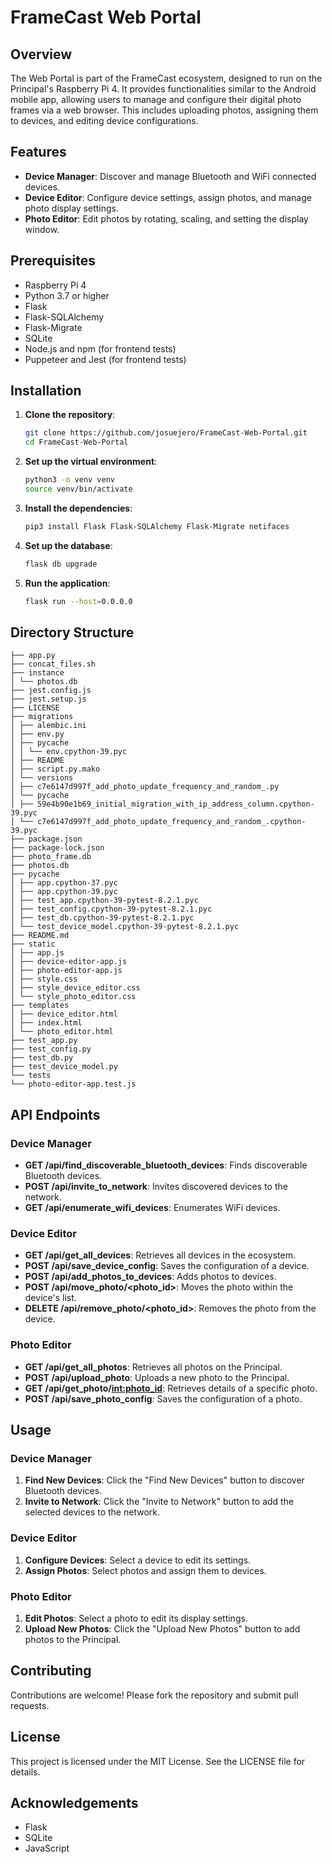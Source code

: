 # FrameCast Web Portal

## Overview

The Web Portal is part of the FrameCast ecosystem, designed to run on the Principal's Raspberry Pi 4. It provides functionalities similar to the Android mobile app, allowing users to manage and configure their digital photo frames via a web browser. This includes uploading photos, assigning them to devices, and editing device configurations.

## Features

- **Device Manager**: Discover and manage Bluetooth and WiFi connected devices.
- **Device Editor**: Configure device settings, assign photos, and manage photo display settings.
- **Photo Editor**: Edit photos by rotating, scaling, and setting the display window.

## Prerequisites

- Raspberry Pi 4
- Python 3.7 or higher
- Flask
- Flask-SQLAlchemy
- Flask-Migrate
- SQLite
- Node.js and npm (for frontend tests)
- Puppeteer and Jest (for frontend tests)

## Installation

1. **Clone the repository**:
    ```bash
    git clone https://github.com/josuejero/FrameCast-Web-Portal.git
    cd FrameCast-Web-Portal
    ```

2. **Set up the virtual environment**:
    ```bash
    python3 -m venv venv
    source venv/bin/activate
    ```

3. **Install the dependencies**:
    ```bash
    pip3 install Flask Flask-SQLAlchemy Flask-Migrate netifaces
    ```

4. **Set up the database**:
    ```bash
    flask db upgrade
    ```

5. **Run the application**:
    ```bash
    flask run --host=0.0.0.0
    ```

## Directory Structure

    ├── app.py
    ├── concat_files.sh
    ├── instance
    │ └── photos.db
    ├── jest.config.js
    ├── jest.setup.js
    ├── LICENSE
    ├── migrations
    │ ├── alembic.ini
    │ ├── env.py
    │ ├── pycache
    │ │ └── env.cpython-39.pyc
    │ ├── README
    │ ├── script.py.mako
    │ └── versions
    │ ├── c7e6147d997f_add_photo_update_frequency_and_random_.py
    │ └── pycache
    │ ├── 59e4b90e1b69_initial_migration_with_ip_address_column.cpython-39.pyc
    │ └── c7e6147d997f_add_photo_update_frequency_and_random_.cpython-39.pyc
    ├── package.json
    ├── package-lock.json
    ├── photo_frame.db
    ├── photos.db
    ├── pycache
    │ ├── app.cpython-37.pyc
    │ ├── app.cpython-39.pyc
    │ ├── test_app.cpython-39-pytest-8.2.1.pyc
    │ ├── test_config.cpython-39-pytest-8.2.1.pyc
    │ ├── test_db.cpython-39-pytest-8.2.1.pyc
    │ └── test_device_model.cpython-39-pytest-8.2.1.pyc
    ├── README.md
    ├── static
    │ ├── app.js
    │ ├── device-editor-app.js
    │ ├── photo-editor-app.js
    │ ├── style.css
    │ ├── style_device_editor.css
    │ └── style_photo_editor.css
    ├── templates
    │ ├── device_editor.html
    │ ├── index.html
    │ └── photo_editor.html
    ├── test_app.py
    ├── test_config.py
    ├── test_db.py
    ├── test_device_model.py
    └── tests
    └── photo-editor-app.test.js

## API Endpoints

### Device Manager

- **GET /api/find_discoverable_bluetooth_devices**: Finds discoverable Bluetooth devices.
- **POST /api/invite_to_network**: Invites discovered devices to the network.
- **GET /api/enumerate_wifi_devices**: Enumerates WiFi devices.

### Device Editor

- **GET /api/get_all_devices**: Retrieves all devices in the ecosystem.
- **POST /api/save_device_config**: Saves the configuration of a device.
- **POST /api/add_photos_to_devices**: Adds photos to devices.
- **POST /api/move_photo/<photo_id>**: Moves the photo within the device's list.
- **DELETE /api/remove_photo/<photo_id>**: Removes the photo from the device.

### Photo Editor

- **GET /api/get_all_photos**: Retrieves all photos on the Principal.
- **POST /api/upload_photo**: Uploads a new photo to the Principal.
- **GET /api/get_photo/<int:photo_id>**: Retrieves details of a specific photo.
- **POST /api/save_photo_config**: Saves the configuration of a photo.

## Usage

### Device Manager

1. **Find New Devices**: Click the "Find New Devices" button to discover Bluetooth devices.
2. **Invite to Network**: Click the "Invite to Network" button to add the selected devices to the network.

### Device Editor

1. **Configure Devices**: Select a device to edit its settings.
2. **Assign Photos**: Select photos and assign them to devices.

### Photo Editor

1. **Edit Photos**: Select a photo to edit its display settings.
2. **Upload New Photos**: Click the "Upload New Photos" button to add photos to the Principal.

## Contributing

Contributions are welcome! Please fork the repository and submit pull requests.

## License

This project is licensed under the MIT License. See the LICENSE file for details.

## Acknowledgements

- Flask
- SQLite
- JavaScript
